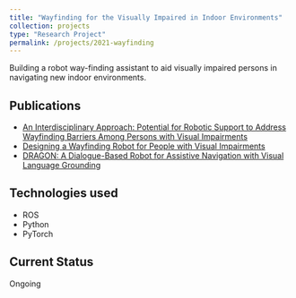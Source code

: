 ```yaml
---
title: "Wayfinding for the Visually Impaired in Indoor Environments"
collection: projects
type: "Research Project"
permalink: /projects/2021-wayfinding
---
```


Building a robot way-finding assistant to aid visually impaired persons in navigating new indoor
environments.

## Publications

* [An Interdisciplinary Approach: Potential for Robotic Support to Address Wayfinding Barriers Among Persons with Visual Impairments](https://journals.sagepub.com/doi/pdf/10.1177/1071181322661384)
* [Designing a Wayfinding Robot for People with Visual Impairments](https://arxiv.org/abs/2302.09144)
* [DRAGON: A Dialogue-Based Robot for Assistive Navigation with Visual Language Grounding](https://sites.google.com/view/dragon-wayfinding)

## Technologies used

* ROS
* Python
* PyTorch

## Current Status

Ongoing
